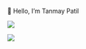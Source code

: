  👋 Hello, I’m Tanmay Patil


<!---
TanmayPatil105/TanmayPatil105 is a ✨ special ✨ repository because its `README.md` (this file) appears on your GitHub profile.
You can click the Preview link to take a look at your changes.
--->
<img src="https://github-readme-stats.vercel.app/api?username=TanmayPatil105&&show_icons=true&title_color=fca311&icon_color=bb2acf&text_color=f4b41a&bg_color=14213d">


[<img src="https://user-images.githubusercontent.com/92677342/183302697-2d38aae4-f12b-4566-bc60-0af47537bfaf.png">](https://cssbattle.dev/player/OiOL1QPXKfcScCY8gN4JN2PW9bv1)
